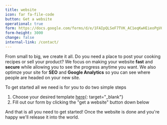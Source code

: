 ```yaml
---
title: website
icon: far fa-file-code
button: Get a website
operational: true
form: https://docs.google.com/forms/d/e/1FAIpQLSeF7TVK_AC1eqKwHEieoPgVGhOTeu8Qrm0lD1bYHZq5nTiNvA/viewform?embedded=true
form-height: 3000
change: false
internal-link: /contact/
---
```


From small to big, we create it all. Do you need a place to post your cooking recipes or sell your product?
We focus on making your website **fast** and **secure** while allowing you to see the progress anytime you want.
We also optimze your site for **SEO** and **Google Analytics** so you can see where people are headed on your new site.

To get started all we need is for you to do two simple steps

1. Choose your desired template [here](https://jekyllthemes.io/){: target="_blank"}
2. Fill out our form by clicking the "get a website" button down below

And that is all you need to get started! Once the website is done and you're happy we'll release it into the world.

